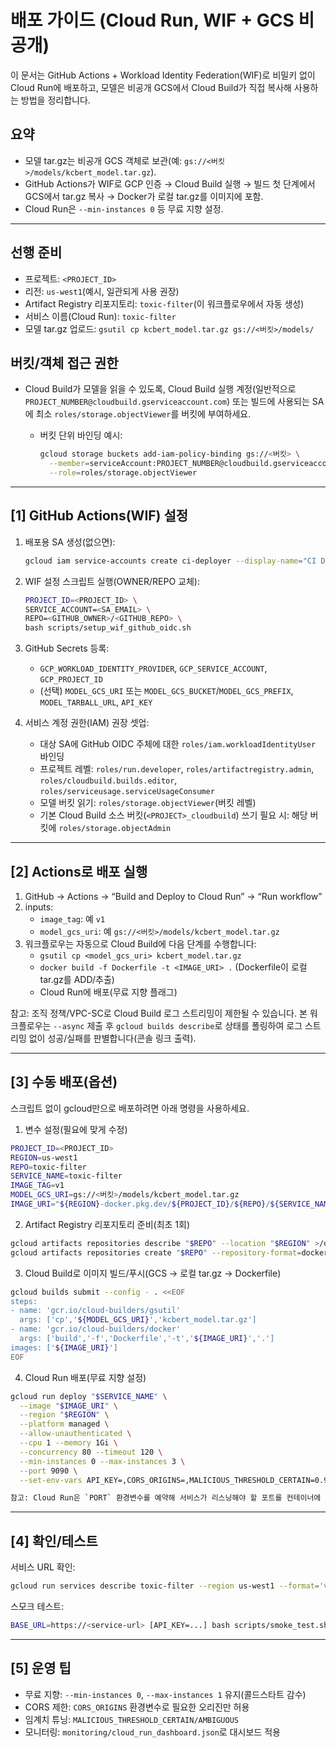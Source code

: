 # 배포 가이드 (Cloud Run, WIF + GCS 비공개)

이 문서는 GitHub Actions + Workload Identity Federation(WIF)로 비밀키 없이 Cloud Run에 배포하고, 모델은 비공개 GCS에서 Cloud Build가 직접 복사해 사용하는 방법을 정리합니다.

## 요약

- 모델 tar.gz는 비공개 GCS 객체로 보관(예: `gs://<버킷>/models/kcbert_model.tar.gz`).
- GitHub Actions가 WIF로 GCP 인증 → Cloud Build 실행 → 빌드 첫 단계에서 GCS에서 tar.gz 복사 → Docker가 로컬 tar.gz를 이미지에 포함.
- Cloud Run은 `--min-instances 0` 등 무료 지향 설정.

---

## 선행 준비

- 프로젝트: `<PROJECT_ID>`
- 리전: `us-west1`(예시, 일관되게 사용 권장)
- Artifact Registry 리포지토리: `toxic-filter`(이 워크플로우에서 자동 생성)
- 서비스 이름(Cloud Run): `toxic-filter`
- 모델 tar.gz 업로드: `gsutil cp kcbert_model.tar.gz gs://<버킷>/models/`

## 버킷/객체 접근 권한

- Cloud Build가 모델을 읽을 수 있도록, Cloud Build 실행 계정(일반적으로 `PROJECT_NUMBER@cloudbuild.gserviceaccount.com`) 또는 빌드에 사용되는 SA에 최소 `roles/storage.objectViewer`를 버킷에 부여하세요.
  - 버킷 단위 바인딩 예시:

    ```bash
    gcloud storage buckets add-iam-policy-binding gs://<버킷> \
      --member=serviceAccount:PROJECT_NUMBER@cloudbuild.gserviceaccount.com \
      --role=roles/storage.objectViewer
    ```

---

## [1] GitHub Actions(WIF) 설정

1. 배포용 SA 생성(없으면):

   ```bash
   gcloud iam service-accounts create ci-deployer --display-name="CI Deployer"
   ```

2. WIF 설정 스크립트 실행(OWNER/REPO 교체):

   ```bash
   PROJECT_ID=<PROJECT_ID> \
   SERVICE_ACCOUNT=<SA_EMAIL> \
   REPO=<GITHUB_OWNER>/<GITHUB_REPO> \
   bash scripts/setup_wif_github_oidc.sh
   ```

3. GitHub Secrets 등록:
   - `GCP_WORKLOAD_IDENTITY_PROVIDER`, `GCP_SERVICE_ACCOUNT`, `GCP_PROJECT_ID`
   - (선택) `MODEL_GCS_URI` 또는 `MODEL_GCS_BUCKET`/`MODEL_GCS_PREFIX`, `MODEL_TARBALL_URL`, `API_KEY`

4. 서비스 계정 권한(IAM) 권장 셋업:
   - 대상 SA에 GitHub OIDC 주체에 대한 `roles/iam.workloadIdentityUser` 바인딩
   - 프로젝트 레벨: `roles/run.developer`, `roles/artifactregistry.admin`, `roles/cloudbuild.builds.editor`, `roles/serviceusage.serviceUsageConsumer`
   - 모델 버킷 읽기: `roles/storage.objectViewer`(버킷 레벨)
   - 기본 Cloud Build 소스 버킷(`<PROJECT>_cloudbuild`) 쓰기 필요 시: 해당 버킷에 `roles/storage.objectAdmin`

---

## [2] Actions로 배포 실행

1. GitHub → Actions → “Build and Deploy to Cloud Run” → “Run workflow”
2. inputs:
   - `image_tag`: 예 `v1`
   - `model_gcs_uri`: 예 `gs://<버킷>/models/kcbert_model.tar.gz`
3. 워크플로우는 자동으로 Cloud Build에 다음 단계를 수행합니다:
   - `gsutil cp <model_gcs_uri> kcbert_model.tar.gz`
   - `docker build -f Dockerfile -t <IMAGE_URI> .` (Dockerfile이 로컬 tar.gz를 ADD/추출)
   - Cloud Run에 배포(무료 지향 플래그)

참고: 조직 정책/VPC-SC로 Cloud Build 로그 스트리밍이 제한될 수 있습니다. 본 워크플로우는 `--async` 제출 후 `gcloud builds describe`로 상태를 폴링하여 로그 스트리밍 없이 성공/실패를 판별합니다(콘솔 링크 출력).

---

## [3] 수동 배포(옵션)

스크립트 없이 gcloud만으로 배포하려면 아래 명령을 사용하세요.

1. 변수 설정(필요에 맞게 수정)

```bash
PROJECT_ID=<PROJECT_ID>
REGION=us-west1
REPO=toxic-filter
SERVICE_NAME=toxic-filter
IMAGE_TAG=v1
MODEL_GCS_URI=gs://<버킷>/models/kcbert_model.tar.gz
IMAGE_URI="${REGION}-docker.pkg.dev/${PROJECT_ID}/${REPO}/${SERVICE_NAME}:${IMAGE_TAG}"
```

2. Artifact Registry 리포지토리 준비(최초 1회)

```bash
gcloud artifacts repositories describe "$REPO" --location "$REGION" >/dev/null 2>&1 || \
gcloud artifacts repositories create "$REPO" --repository-format=docker --location "$REGION"
```

3. Cloud Build로 이미지 빌드/푸시(GCS → 로컬 tar.gz → Dockerfile)

```bash
gcloud builds submit --config - . <<EOF
steps:
- name: 'gcr.io/cloud-builders/gsutil'
  args: ['cp','${MODEL_GCS_URI}','kcbert_model.tar.gz']
- name: 'gcr.io/cloud-builders/docker'
  args: ['build','-f','Dockerfile','-t','${IMAGE_URI}','.']
images: ['${IMAGE_URI}']
EOF
```

4. Cloud Run 배포(무료 지향 설정)

```bash
gcloud run deploy "$SERVICE_NAME" \
  --image "$IMAGE_URI" \
  --region "$REGION" \
  --platform managed \
  --allow-unauthenticated \
  --cpu 1 --memory 1Gi \
  --concurrency 80 --timeout 120 \
  --min-instances 0 --max-instances 3 \
  --port 9090 \
  --set-env-vars API_KEY=,CORS_ORIGINS=,MALICIOUS_THRESHOLD_CERTAIN=0.999,MALICIOUS_THRESHOLD_AMBIGUOUS=0.9

참고: Cloud Run은 `PORT` 환경변수를 예약해 서비스가 리스닝해야 할 포트를 컨테이너에 주입합니다. `PORT`를 `--set-env-vars`로 설정하면 배포가 실패합니다. 컨테이너는 `$PORT`에 바인드하거나, 서비스 수준의 `--port` 플래그로 컨테이너 포트를 지정하세요.
```

---

## [4] 확인/테스트

서비스 URL 확인:

```bash
gcloud run services describe toxic-filter --region us-west1 --format='value(status.url)'
```

스모크 테스트:

```bash
BASE_URL=https://<service-url> [API_KEY=...] bash scripts/smoke_test.sh
```

---

## [5] 운영 팁

- 무료 지향: `--min-instances 0`, `--max-instances 1` 유지(콜드스타트 감수)
- CORS 제한: `CORS_ORIGINS` 환경변수로 필요한 오리진만 허용
- 임계치 튜닝: `MALICIOUS_THRESHOLD_CERTAIN/AMBIGUOUS`
- 모니터링: `monitoring/cloud_run_dashboard.json`로 대시보드 적용
